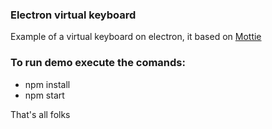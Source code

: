 ###  Electron virtual keyboard
Example of a virtual keyboard on electron, it based on [Mottie](https://mottie.github.io/Keyboard/)

### To run demo execute the comands:
- npm install
- npm start

That's all folks
